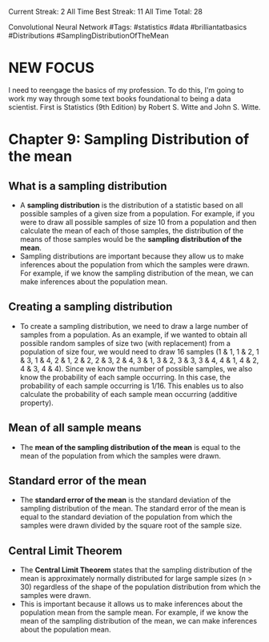 Current Streak: 2
All Time Best Streak: 11
All Time Total: 28

Convolutional Neural Network
#Tags: #statistics #data #brilliantatbasics #Distributions #SamplingDistributionOfTheMean

# NEW FOCUS
I need to reengage the basics of my profession. To do this, I'm going to work my way through some text books foundational to being a data scientist. First is Statistics (9th Edition) by Robert S. Witte and John S. Witte. 

# Chapter 9: Sampling Distribution of the mean

## What is a sampling distribution
- A **sampling distribution** is the distribution of a statistic based on all possible samples of a given size from a population. For example, if you were to draw all possible samples of size 10 from a population and then calculate the mean of each of those samples, the distribution of the means of those samples would be the **sampling distribution of the mean**.
- Sampling distributions are important because they allow us to make inferences about the population from which the samples were drawn. For example, if we know the sampling distribution of the mean, we can make inferences about the population mean. 

## Creating a sampling distribution
- To create a sampling distribution, we need to draw a large number of samples from a population. As an example, if we wanted to obtain all possible random samples of size two (with replacement) from a population of size four, we would need to draw 16 samples (1 & 1, 1 & 2, 1 & 3, 1 & 4, 2 & 1, 2 & 2, 2 & 3, 2 & 4, 3 & 1, 3 & 2, 3 & 3, 3 & 4, 4 & 1, 4 & 2, 4 & 3, 4 & 4). Since we know the number of possible samples, we also know the probability of each sample occurring. In this case, the probability of each sample occurring is 1/16. This enables us to also calculate the probability of each sample mean occurring (additive property). 

## Mean of all sample means
- The **mean of the sampling distribution of the mean** is equal to the mean of the population from which the samples were drawn.

## Standard error of the mean
- The **standard error of the mean** is the standard deviation of the sampling distribution of the mean. The standard error of the mean is equal to the standard deviation of the population from which the samples were drawn divided by the square root of the sample size.

## Central Limit Theorem
- The **Central Limit Theorem** states that the sampling distribution of the mean is approximately normally distributed for large sample sizes (n > 30) regardless of the shape of the population distribution from which the samples were drawn.
- This is important because it allows us to make inferences about the population mean from the sample mean. For example, if we know the mean of the sampling distribution of the mean, we can make inferences about the population mean.